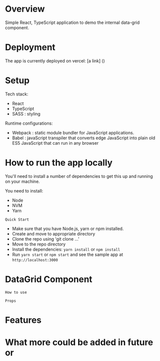 # Overview

Simple React, TypeScript application to demo the internal data-grid component.

# Deployment

The app is currently deployed on vercel:
[a link] ()

# Setup

Tech stack:

- React
- TypeScript
- SASS : styling

Runtime configurations:

- Webpack : static module bundler for JavaScript applications.
- Babel : javaScript transpiler that converts edge JavaScript into plain old ES5 JavaScript that can run in any browser

# How to run the app locally

You'll need to install a number of dependencies to get this up and running on your machine.

You need to install:

- Node
- NVM
- Yarn

`Quick Start`
- Make sure that you have Node.js, yarn or npm installed.
- Create and move to appropriate directory
- Clone the repo using 'git clone ...'
- Move to the repo directory
- Install the dependencies: `yarn install` or `npm install`
- Run `yarn start` or `npm start` and see the sample app at `http://localhost:3000`


# DataGrid Component

`How to use`


`Props`

# Features

# What more could be added in future or
